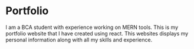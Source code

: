 # Portfolio
I am a BCA student with experience working on MERN tools. This is my portfolio website that I have created using react. This websites displays my personal information along with all my skills and experience.
